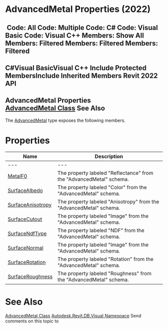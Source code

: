 # AdvancedMetal Properties (2022)

﻿
 Code: All Code: Multiple Code: C# Code: Visual Basic Code: Visual C++  Members: Show All Members: Filtered Members: Filtered Members: Filtered   
---  
C#Visual BasicVisual C++
Include Protected MembersInclude Inherited Members
Revit 2022 API  
---  
AdvancedMetal Properties  
[AdvancedMetal Class](762ef4cc-3219-0f8a-8cd5-137e20225eb0.md "AdvancedMetal Class") See Also  
---  
The [AdvancedMetal](762ef4cc-3219-0f8a-8cd5-137e20225eb0.md "AdvancedMetal Class") type exposes the following members.
# Properties
| Name | Description |
| --- | --- |
| --- | --- | --- |
| [MetalF0](fa872c3d-5008-a6f6-e571-267847162d87.md "MetalF0 Property") | The property labeled "Reflectance" from the "AdvancedMetal" schema. |
| [SurfaceAlbedo](17ae9a6d-6737-9adc-4d72-1a290f6d9b16.md "SurfaceAlbedo Property") | The property labeled "Color" from the "AdvancedMetal" schema. |
| [SurfaceAnisotropy](3ae47923-787f-4e00-efb1-34122688ad2f.md "SurfaceAnisotropy Property") | The property labeled "Anisotropy" from the "AdvancedMetal" schema. |
| [SurfaceCutout](9ecb90b9-37c4-583e-4c51-95b36a1f32b7.md "SurfaceCutout Property") | The property labeled "Image" from the "AdvancedMetal" schema. |
| [SurfaceNdfType](40063adc-f130-f608-0fc1-ca765d1d1bdd.md "SurfaceNdfType Property") | The property labeled "NDF" from the "AdvancedMetal" schema. |
| [SurfaceNormal](9fc4296b-a0ac-bdf8-1ef3-8e7ff9b00004.md "SurfaceNormal Property") | The property labeled "Image" from the "AdvancedMetal" schema. |
| [SurfaceRotation](87d195c8-6a51-0f61-3bbc-c9f7d54dc567.md "SurfaceRotation Property") | The property labeled "Rotation" from the "AdvancedMetal" schema. |
| [SurfaceRoughness](205e92c3-8722-249b-f0a8-164c93860abb.md "SurfaceRoughness Property") | The property labeled "Roughness" from the "AdvancedMetal" schema. |

# See Also
[AdvancedMetal Class](762ef4cc-3219-0f8a-8cd5-137e20225eb0.md "AdvancedMetal Class")
[Autodesk.Revit.DB.Visual Namespace](f5a10581-6ac2-be19-0e32-f87d05bc8b83.md "Autodesk.Revit.DB.Visual Namespace")
Send comments on this topic to 